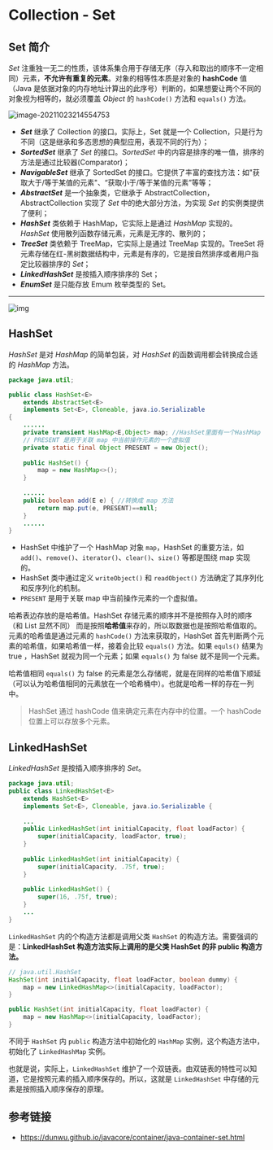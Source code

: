 # Collection - Set

## Set 简介

*Set* 注重独一无二的性质，该体系集合用于存储无序（存入和取出的顺序不一定相同）元素，**不允许有重复的元素**。对象的相等性本质是对象的 **hashCode** 值（Java 是依据对象的内存地址计算出的此序号）判断的，如果想要让两个不同的对象视为相等的，就必须覆盖 *Object* 的 `hashCode()` 方法和 `equals()` 方法。

![image-20211023214554753](//tiancixiong.coding.net/p/atips-cdn/d/atips-cdn/git/raw/images/images/java/container/collection/image-20211023214554753.png)

- ***Set*** 继承了 Collection 的接口。实际上，Set 就是一个 Collection，只是行为不同（这是继承和多态思想的典型应用，表现不同的行为）；
- ***SortedSet*** 继承了 *Set* 的接口。*SortedSet* 中的内容是排序的唯一值，排序的方法是通过比较器(Comparator)；
- ***NavigableSet*** 继承了 SortedSet 的接口。它提供了丰富的查找方法：如"获取大于/等于某值的元素"、“获取小于/等于某值的元素”等等；
- ***AbstractSet*** 是一个抽象类，它继承于 AbstractCollection，AbstractCollection 实现了 *Set* 中的绝大部分方法，为实现 *Set* 的实例类提供了便利；
- ***HashSet*** 类依赖于 HashMap，它实际上是通过 *HashMap* 实现的。*HashSet* 使用散列函数存储元素，元素是无序的、散列的；
- ***TreeSet*** 类依赖于 TreeMap，它实际上是通过 TreeMap 实现的。TreeSet 将元素存储在红-黑树数据结构中，元素是有序的，它是按自然排序或者用户指定比较器排序的 *Set*；
- ***LinkedHashSet*** 是按插入顺序排序的 Set；
- ***EnumSet*** 是只能存放 Emum 枚举类型的 Set。

---

![img](img/20200221190717.png)



## HashSet

*HashSet* 是对 *HashMap* 的简单包装，对 *HashSet* 的函数调用都会转换成合适的 *HashMap* 方法。

```java
package java.util;

public class HashSet<E>
    extends AbstractSet<E>
    implements Set<E>, Cloneable, java.io.Serializable
{
	......
	private transient HashMap<E,Object> map; //HashSet里面有一个HashMap
    // PRESENT 是用于关联 map 中当前操作元素的一个虚拟值
    private static final Object PRESENT = new Object();
    
    public HashSet() {
        map = new HashMap<>();
    }
    
    ......
    public boolean add(E e) { //转换成 map 方法
        return map.put(e, PRESENT)==null;
    }
    ......
}
```

- HashSet 中维护了一个 HashMap 对象 `map`，HashSet 的重要方法，如 `add()`、`remove()`、`iterator()`、`clear()`、`size()` 等都是围绕 map 实现的。
- HashSet 类中通过定义 `writeObject()` 和 `readObject()` 方法确定了其序列化和反序列化的机制。
- `PRESENT` 是用于关联 map 中当前操作元素的一个虚拟值。

哈希表边存放的是哈希值。HashSet 存储元素的顺序并不是按照存入时的顺序（和 List 显然不同） 而是按照**哈希值**来存的，所以取数据也是按照哈希值取的。元素的哈希值是通过元素的 `hashCode()` 方法来获取的，HashSet 首先判断两个元素的哈希值，如果哈希值一样，接着会比较 `equals()` 方法。如果 `equls()` 结果为 true ，HashSet 就视为同一个元素；如果 `equals()` 为 false 就不是同一个元素。 

哈希值相同 `equals()` 为 false 的元素是怎么存储呢，就是在同样的哈希值下顺延（可以认为哈希值相同的元素放在一个哈希桶中）。也就是哈希一样的存在一列中。

> HashSet 通过 hashCode 值来确定元素在内存中的位置。一个 hashCode 位置上可以存放多个元素。



## LinkedHashSet

*LinkedHashSet* 是按插入顺序排序的 *Set*。

```java
package java.util;
public class LinkedHashSet<E>
    extends HashSet<E>
    implements Set<E>, Cloneable, java.io.Serializable {
    
    ...
    public LinkedHashSet(int initialCapacity, float loadFactor) {
        super(initialCapacity, loadFactor, true);
    }
    
    public LinkedHashSet(int initialCapacity) {
        super(initialCapacity, .75f, true);
    }
    
    public LinkedHashSet() {
        super(16, .75f, true);
    }
    ...
}
```

`LinkedHashSet` 内的个构造方法都是调用父类 `HashSet` 的构造方法。需要强调的是：**LinkedHashSet 构造方法实际上调用的是父类 HashSet 的非 public 构造方法。**

```java
// java.util.HashSet
HashSet(int initialCapacity, float loadFactor, boolean dummy) {
    map = new LinkedHashMap<>(initialCapacity, loadFactor);
}

public HashSet(int initialCapacity, float loadFactor) {
    map = new HashMap<>(initialCapacity, loadFactor);
}
```

不同于 `HashSet` 内 `public` 构造方法中初始化的 `HashMap` 实例，这个构造方法中，初始化了 `LinkedHashMap` 实例。

也就是说，实际上，`LinkedHashSet` 维护了一个双链表。由双链表的特性可以知道，它是按照元素的插入顺序保存的。所以，这就是 `LinkedHashSet` 中存储的元素是按照插入顺序保存的原理。



## 参考链接

- https://dunwu.github.io/javacore/container/java-container-set.html
